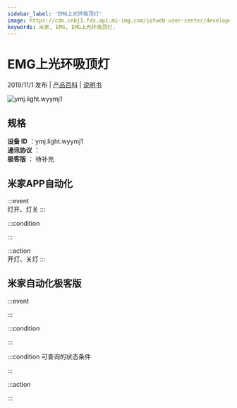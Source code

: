 ```yaml
---
sidebar_label: 'EMG上光环吸顶灯'
image: https://cdn.cnbj1.fds.api.mi-img.com/iotweb-user-center/developer_1679047654538O9VkHm9U.png?GalaxyAccessKeyId=AKVGLQWBOVIRQ3XLEW&Expires=9223372036854775807&Signature=AYUpOD+ZdM1Fho/cIaEIq5Qq/hI=
keywords: 米家, EMG, EMG上光环吸顶灯, 
---
```

# EMG上光环吸顶灯

2019/11/1 发布 | [产品百科](https://home.mi.com/webapp/content/baike/product/index.html?model=ymj.light.wyymj1/) | [说明书](https://home.mi.com/views/introduction.html?model=ymj.light.wyymj1&region=cn)

![ymj.light.wyymj1](https://cdn.cnbj1.fds.api.mi-img.com/iotweb-user-center/developer_1679047654538O9VkHm9U.png?GalaxyAccessKeyId=AKVGLQWBOVIRQ3XLEW&Expires=9223372036854775807&Signature=AYUpOD+ZdM1Fho/cIaEIq5Qq/hI=)

## 规格  
> 
**设备 ID** ：ymj.light.wyymj1  
**通讯协议** ：  
**极客版**  ： 待补充 


## 米家APP自动化  

:::event  
灯开、灯关
:::

:::condition  

:::

:::action   
开灯、关灯
:::

## 米家自动化极客版  

:::event  

:::

:::condition  

:::

:::condition 可查询的状态条件  

:::

:::action  

:::

        
